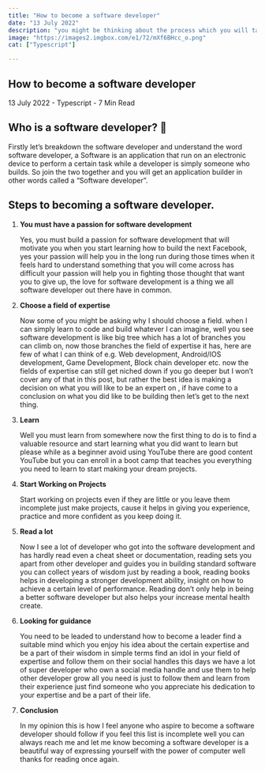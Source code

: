 ```yaml
---
title: "How to become a software developer"
date: "13 July 2022"
description: "you might be thinking about the process which you will take to start..."
image: "https://images2.imgbox.com/e1/72/mXf6BHcc_o.png"
cat: ["Typescript"]

---
```


<h2 class="blog-title">How to become a software developer</h2>

<div class="blog-image">
  <img src="https://images2.imgbox.com/e1/72/mXf6BHcc_o.png" alt="">
</div>
<div class="detail">
  <text >13 July 2022 - Typescript - 7 Min Read<text>
</div>

<h2 class="blog-title small ">Who is a software developer? 🚀</h2>

<p>
Firstly let’s breakdown the software developer and understand the word software developer, a Software is an application that run on an electronic device to perform a certain task while a developer is simply someone who builds. So join the two together and you will get an application builder in other words called a “Software developer”.
</p>

<h2 class="blog-title small medium">Steps to becoming a software developer.</h2>

<ol>
  <li>
  <p><strong>You must have a passion for software development</strong>

Yes, you must build a passion for software development that will motivate you when you start learning how to build the next Facebook, yes your passion will help you in the long run during those times when it feels hard to understand something that you will come across has difficult your passion will help you in fighting those thought that want you to give up, the love for software development is a thing we all software developer out there have in common.</p >

  </li>
  <li>
  <p><strong>Choose a field of expertise</strong> 
  
  Now some of you might be asking why I should choose a field. when I can simply learn to code and build whatever I can imagine, well you see software development is like big tree which has a lot of branches you can climb on,  now those branches the field of expertise it has, here are few  of what I can think of e.g. Web development, Android/IOS development, Game Development, Block chain developer etc. now the fields of expertise can still get niched down if you go deeper  but I won’t cover any of that in this post, but rather the best idea is making a decision on what you will like to be an expert on , if have come to a conclusion on what you did like to be building then let’s get  to the next thing. </p>

  </li>
  <li>
  <p><strong>Learn</strong> 
  
Well you must learn from somewhere now the first thing to do is to find a valuable resource and start learning what you did want to learn but please while as a beginner avoid using YouTube there are good content YouTube but you can enroll in a boot camp that teaches you everything you need to learn to start making your dream projects.</p>

  </li>
  <li>
  <p><strong>Start Working on Projects  </strong> 
  
Start working on projects even if they are little or you leave them incomplete just make projects, cause it helps in giving you experience, practice and more confident as you keep doing it.</p>

  </li>
  <li>
  <p><strong>Read a lot</strong>

Now I see a lot of developer who got into the software development and has hardly read even a cheat sheet or documentation, reading sets you apart from other developer and guides you in building standard software you can collect years of wisdom just by reading a book, reading books helps in developing a stronger development ability, insight on how to achieve a certain level of performance. Reading don’t only help in being a better software developer but also helps your increase mental health create.

</p>

  </li>
  <li>
  <p><strong>Looking for guidance</strong>

You need to be leaded to understand how to become a leader find a suitable mind which you enjoy his idea about the certain expertise and be a part of their wisdom in simple terms find an idol in your field of expertise and follow them on their social handles this days we have a lot of super developer who own a social media handle and use them to help other developer grow all you need is just to follow them and learn from their experience just find someone who you appreciate his dedication to your expertise and be a part of their life.

</p>

  </li>
  <li>
  <p><strong>Conclusion</strong>

In my opinion this is how I feel anyone who aspire to become a software developer should follow if you feel this list is incomplete well you can always reach me and let me know becoming a software developer is a beautiful way of expressing yourself with the power of computer well thanks for reading once again.

</p>

  </li>

<ol>
